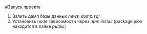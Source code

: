 #Запуск проекта

1. Залить дамп базы данных _news_dump.sql_
2. Установить node зависимости через _npm install_ (package.json находится в папке _public_)


